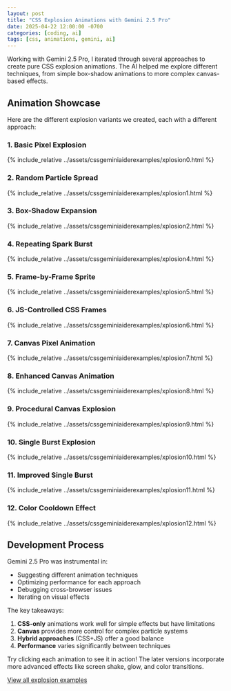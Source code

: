 ```yaml
---
layout: post
title: "CSS Explosion Animations with Gemini 2.5 Pro"
date: 2025-04-22 12:00:00 -0700
categories: [coding, ai]
tags: [css, animations, gemini, ai] 
---
```


Working with Gemini 2.5 Pro, I iterated through several approaches to create pure CSS explosion animations. The AI helped me explore different techniques, from simple box-shadow animations to more complex canvas-based effects.

## Animation Showcase

Here are the different explosion variants we created, each with a different approach:

### 1. Basic Pixel Explosion
{% include_relative ../assets/cssgeminiaiderexamples/xplosion0.html %}

### 2. Random Particle Spread  
{% include_relative ../assets/cssgeminiaiderexamples/xplosion1.html %}

### 3. Box-Shadow Expansion
{% include_relative ../assets/cssgeminiaiderexamples/xplosion2.html %}

### 4. Repeating Spark Burst
{% include_relative ../assets/cssgeminiaiderexamples/xplosion4.html %}

### 5. Frame-by-Frame Sprite
{% include_relative ../assets/cssgeminiaiderexamples/xplosion5.html %}

### 6. JS-Controlled CSS Frames
{% include_relative ../assets/cssgeminiaiderexamples/xplosion6.html %}

### 7. Canvas Pixel Animation
{% include_relative ../assets/cssgeminiaiderexamples/xplosion7.html %}

### 8. Enhanced Canvas Animation
{% include_relative ../assets/cssgeminiaiderexamples/xplosion8.html %}

### 9. Procedural Canvas Explosion
{% include_relative ../assets/cssgeminiaiderexamples/xplosion9.html %}

### 10. Single Burst Explosion
{% include_relative ../assets/cssgeminiaiderexamples/xplosion10.html %}

### 11. Improved Single Burst
{% include_relative ../assets/cssgeminiaiderexamples/xplosion11.html %}

### 12. Color Cooldown Effect
{% include_relative ../assets/cssgeminiaiderexamples/xplosion12.html %}

## Development Process

Gemini 2.5 Pro was instrumental in:
- Suggesting different animation techniques
- Optimizing performance for each approach
- Debugging cross-browser issues
- Iterating on visual effects

The key takeaways:
1. **CSS-only** animations work well for simple effects but have limitations
2. **Canvas** provides more control for complex particle systems
3. **Hybrid approaches** (CSS+JS) offer a good balance
4. **Performance** varies significantly between techniques

Try clicking each animation to see it in action! The later versions incorporate more advanced effects like screen shake, glow, and color transitions.

[View all explosion examples](/assets/cssgeminiaiderexamples)
